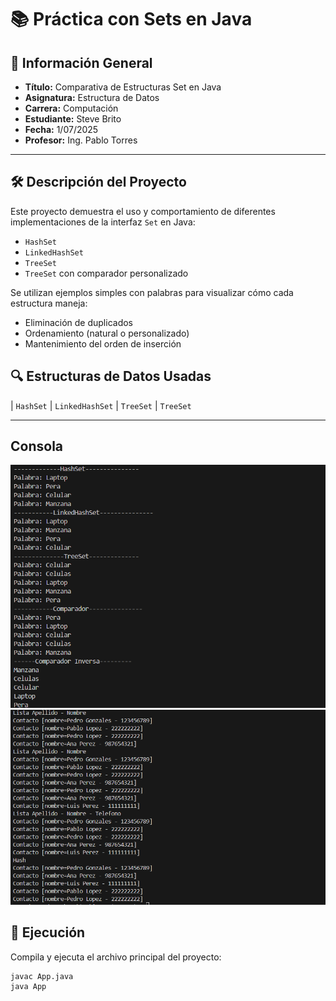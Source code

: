 # 📚 Práctica con Sets en Java

## 📌 Información General

- **Título:** Comparativa de Estructuras Set en Java  
- **Asignatura:** Estructura de Datos  
- **Carrera:** Computación  
- **Estudiante:** Steve Brito  
- **Fecha:** 1/07/2025  
- **Profesor:** Ing. Pablo Torres  

---

## 🛠️ Descripción del Proyecto

Este proyecto demuestra el uso y comportamiento de diferentes implementaciones de la interfaz `Set` en Java:

- `HashSet`
- `LinkedHashSet`
- `TreeSet`
- `TreeSet` con comparador personalizado

Se utilizan ejemplos simples con palabras para visualizar cómo cada estructura maneja:

- Eliminación de duplicados  
- Ordenamiento (natural o personalizado)  
- Mantenimiento del orden de inserción  


## 🔍 Estructuras de Datos Usadas
| `HashSet`
| `LinkedHashSet`
| `TreeSet`
| `TreeSet`

---

## Consola
!["Imagen"](Consola.png)
!["Imagen"](Captura2.png)


## 🚀 Ejecución

Compila y ejecuta el archivo principal del proyecto:

```bash
javac App.java
java App


